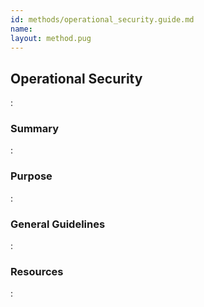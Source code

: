 ```yaml
---
id: methods/operational_security.guide.md
name: 
layout: method.pug
---
```

## Operational Security

:[](guides/operational_security/quote.md)
### Summary

:[](guides/operational_security/summary.md)
### Purpose

:[](guides/operational_security/purpose.md)
### General Guidelines

:[](guides/operational_security/guidelines.md)
### Resources

:[](../references/operational_security.overview.md)
